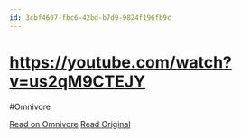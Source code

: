 ```yaml
---
id: 3cbf4607-fbc6-42bd-b7d9-9824f196fb9c
---
```


# https://youtube.com/watch?v=us2qM9CTEJY
#Omnivore

[Read on Omnivore](https://omnivore.app/me/https-youtube-com-watch-v-us-2-q-m-9-ctejy-19154e3b9f0)
[Read Original](https://youtube.com/watch?v=us2qM9CTEJY)

